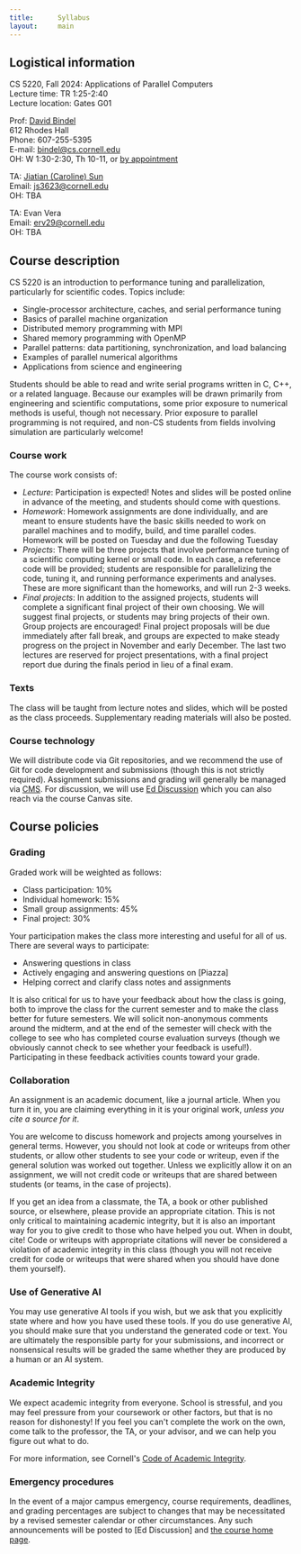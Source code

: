 ```yaml
---
title:      Syllabus
layout:     main
---
```


## Logistical information

CS 5220, Fall 2024: Applications of Parallel Computers  
Lecture time: TR 1:25-2:40  
Lecture location: Gates G01

Prof: [David Bindel](http://www.cs.cornell.edu/~bindel)  
612 Rhodes Hall  
Phone: 607-255-5395  
E-mail: <bindel@cs.cornell.edu>  
OH: W 1:30-2:30, Th 10-11, or [by appointment](https://outlook.office.com/bookwithme/user/33d37e9c60e44e8ebbb4bb387be0c4fe@cornell.edu?anonymous&ep=plink)

TA: [Jiatian (Caroline) Sun](https://jiatiansun.github.io/)  
Email: <js3623@cornell.edu>  
OH: TBA

TA: Evan Vera  
Email: <erv29@cornell.edu>  
OH: TBA

## Course description

CS 5220 is an introduction to performance tuning and parallelization,
particularly for scientific codes. Topics include:

- Single-processor architecture, caches, and serial performance tuning
- Basics of parallel machine organization
- Distributed memory programming with MPI
- Shared memory programming with OpenMP
- Parallel patterns: data partitioning, synchronization, and load balancing
- Examples of parallel numerical algorithms
- Applications from science and engineering

Students should be able to read and write serial programs written in
C, C++, or a related language.  Because our examples will be drawn primarily
from engineering and scientific computations, some prior exposure to
numerical methods is useful, though not necessary.  Prior exposure to
parallel programming is not required, and non-CS students from fields
involving simulation are particularly welcome!

### Course work

The course work consists of:

- *Lecture*: Participation is expected!  Notes and slides will be
  posted online in advance of the meeting, and students should come
  with questions.
- *Homework*: Homework assignments are done individually, and are
  meant to ensure students have the basic skills needed to work on
  parallel machines and to modify, build, and time parallel codes.
  Homework will be posted on Tuesday and due the following Tuesday
- *Projects*: There will be three projects that involve performance
  tuning of a scientific computing kernel or small code.  In each
  case, a reference code will be provided; students are
  responsible for parallelizing the code, tuning it, and running
  performance experiments and analyses.  These are more significant
  than the homeworks, and will run 2-3 weeks.
- *Final projects*: In addition to the assigned projects, students
  will complete a significant final project of their own choosing.  We
  will suggest final projects, or students may bring projects of their
  own.  Group projects are encouraged!  Final project proposals will
  be due immediately after fall break, and groups are expected to make
  steady progress on the project in November and early December.  The
  last two lectures are reserved for project presentations, with a
  final project report due during the finals period in lieu of a final
  exam.

### Texts

The class will be taught from lecture notes and slides, which will be
posted as the class proceeds.  Supplementary reading materials will
also be posted.

### Course technology

We will distribute code via Git repositories, and we recommend the use
of Git for code development and submissions (though this is not
strictly required).  Assignment submissions and grading will generally
be managed via [CMS][cms].  For discussion, we will use [Ed
Discussion][Ed] which you can also reach via the course Canvas site.

## Course policies

### Grading

Graded work will be weighted as follows:

- Class participation: 10%
- Individual homework: 15%
- Small group assignments: 45%
- Final project: 30%

Your participation makes the class more interesting and useful
for all of us.  There are several ways to participate:

- Answering questions in class
- Actively engaging and answering questions on [Piazza]
- Helping correct and clarify class notes and assignments

It is also critical for us to have your feedback about how the class
is going, both to improve the class for the current semester and to
make the class better for future semesters.  We will solicit
non-anonymous comments around the midterm, and at the end of the
semester will check with the college to see who has completed course
evaluation surveys (though we obviously cannot check to see whether
your feedback is useful!).  Participating in these feedback activities
counts toward your grade.

### Collaboration

An assignment is an academic document, like a journal article.
When you turn it in, you are claiming everything in it is your
original work, *unless you cite a source for it*.

You are welcome to discuss homework and projects among yourselves in
general terms.  However, you should not look at code or writeups from
other students, or allow other students to see your code or writeup,
even if the general solution was worked out together.  Unless we
explicitly allow it on an assignment, we will not credit code or
writeups that are shared between students (or teams, in the case of
projects).

If you get an idea from a classmate, the TA, a book or other published
source, or elsewhere, please provide an appropriate citation.  This is
not only critical to maintaining academic integrity, but it is also an
important way for you to give credit to those who have helped you out.
When in doubt, cite!  Code or writeups with appropriate citations will
never be considered a violation of academic integrity in this class
(though you will not receive credit for code or writeups that were
shared when you should have done them yourself).

### Use of Generative AI

You may use generative AI tools if you wish, but we ask that you
explicitly state where and how you have used these tools.  If you do
use generative AI, you should make sure that you understand the
generated code or text.  You are ultimately the responsible party for
your submissions, and incorrect or nonsensical results will be graded
the same whether they are produced by a human or an AI system.

### Academic Integrity

We expect academic integrity from everyone.  School is stressful,
and you may feel pressure from your coursework or other factors,
but that is no reason for dishonesty!  If you feel you can't complete
the work on the own, come talk to the professor, the TA, or your advisor,
and we can help you figure out what to do.

For more information, see Cornell's
[Code of Academic Integrity](http://cuinfo.cornell.edu/Academic/AIC.html).

### Emergency procedures

In the event of a major campus emergency, course requirements, deadlines, and
grading percentages are subject to changes that may be necessitated by a
revised semester calendar or other circumstances.  Any such announcements will
be posted to [Ed Discussion] and [the course home page](index.html).

[Ed]: https://edstem.org/us/courses/63894/discussion/
[cms]: https://cmsx.cs.cornell.edu/
